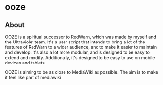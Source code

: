 # ooze
## About
OOZE is a spiritual successor to RedWarn, which was made by myself and the Ultraviolet team. It's a user script that intends to bring a lot of the features of RedWarn to a wider audience, and to make it easier to maintain and develop. It's also a lot more modular, and is designed to be easy to extend and modify. Additionally, it's designed to be easy to use on mobile devices and tablets.  

OOZE is aiming to be as close to MediaWiki as possible. The aim is to make it feel like part of mediawiki
